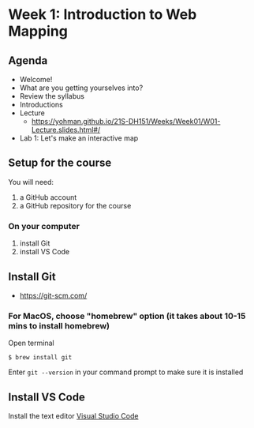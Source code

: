 # Week 1: Introduction to Web Mapping

## Agenda
- Welcome!
- What are you getting yourselves into?
- Review the syllabus
- Introductions
- Lecture
  - https://yohman.github.io/21S-DH151/Weeks/Week01/W01-Lecture.slides.html#/
- Lab 1: Let's make an interactive map

## Setup for the course
You will need:

1. a GitHub account
1. a GitHub repository for the course

### On your computer
1. install Git
1. install VS Code

## Install Git

- https://git-scm.com/

### For MacOS, choose "homebrew" option (it takes about 10-15 mins to install homebrew)

Open terminal

`$ brew install git`

Enter `git --version` in your command prompt to make sure it is installed

## Install VS Code

Install the text editor [Visual Studio Code](https://code.visualstudio.com/download)


